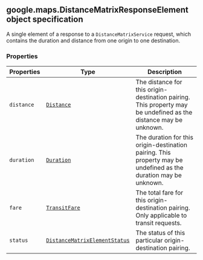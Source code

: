 <h2 id="DistanceMatrixResponseElement">
google.maps.DistanceMatrixResponseElement
object specification
</h2><p>A single element of a response to a <code>DistanceMatrixService</code> request, which contains the duration and distance from one origin to one destination.</p><h3>Properties</h3><table summary="interface DistanceMatrixResponseElement - Properties" width="100%">
<thead>
<tr><th>Properties</th>
<th>Type</th>
<th>Description</th>
</tr></thead>
<tbody>
<tr>
<td><code>distance</code></td>
<td><code><a href="https://github.com/amenadiel/google-maps-documentation/blob/master/docs/google.maps.Distance.md">Distance</a></code></td>
<td>The distance for this origin-destination pairing. This property may be undefined as the distance may be unknown.</td>
</tr>
<tr>
<td><code>duration</code></td>
<td><code><a href="https://github.com/amenadiel/google-maps-documentation/blob/master/docs/google.maps.Duration.md">Duration</a></code></td>
<td>The duration for this origin-destination pairing. This property may be undefined as the duration may be unknown.</td>
</tr>
<tr>
<td><code>fare</code></td>
<td><code><a href="https://github.com/amenadiel/google-maps-documentation/blob/master/docs/google.maps.TransitFare.md">TransitFare</a></code></td>
<td>The total fare for this origin-destination pairing. Only applicable to transit requests.</td>
</tr>
<tr>
<td><code>status</code></td>
<td><code><a href="https://github.com/amenadiel/google-maps-documentation/blob/master/docs/google.maps.DistanceMatrixElementStatus.md">DistanceMatrixElementStatus</a></code></td>
<td>The status of this particular origin-destination pairing.</td>
</tr>
</tbody>
</table>